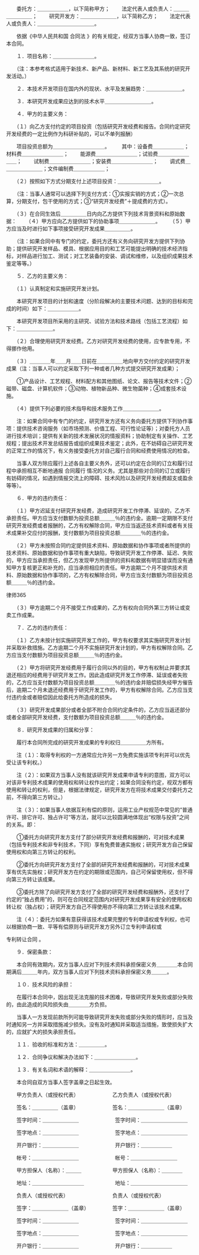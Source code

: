 
 　　委托方：＿＿＿＿＿＿，以下简称甲方； 
 　　法定代表人或负责人：＿＿＿＿＿＿＿＿； 
 　　研究开发方：＿＿＿＿＿＿＿，以下简称乙方； 
 　　法定代表人或负责人：＿＿＿＿＿＿＿＿＿＿＿。 
 
 　　依据《中华人民共和国
合同法
》的有关规定，经双方当事人协商一致，签订本合同。 
 
 　　１．项目名称：＿＿＿＿＿＿＿＿。 
 
 　　（注：本参考格式适用于新技术、新产品、新材料、新工艺及其系统的研究开发活动。） 
 
 　　２．本技术开发项目在国内外的现状、水平及发展趋势：＿＿＿＿＿＿＿。 
 
 　　３．本研究开发成果应达到的技术水平＿＿＿＿＿＿＿＿＿。 
 
 　　４．甲方的主要义务： 
 
 　　（１）向乙方支付约定的项目投资（包括研究开发经费和报告。合同约定研究开发经费的一定比例作为科研补贴的，可以不单列报酬） 
 
 　　项目投资总额为＿＿＿＿＿＿＿＿＿＿。 
 　　其中：设备费＿＿＿＿＿＿；材料费＿＿＿＿＿＿＿＿； 
 　　能源费＿＿＿＿＿＿＿＿；试验费＿＿＿＿＿＿＿＿； 
 　　试制费＿＿＿＿＿＿＿＿；安装费＿＿＿＿＿＿＿＿； 
 　　调式费＿＿＿＿＿＿＿＿；文件编制费＿＿＿＿＿＿； 
 
 　　（２）按照如下方式分期支付上述项目投资：＿＿＿＿＿＿＿＿。 
 
 　　（注：当事人通常可以选择下列支付方式：①实报实销的方式；②一次总算，分期支付，包干使用的方式；③“研究开发经费”＋提成费的方式）。 
 
 　　（３）在合同生效后＿＿＿＿＿日内向乙方提供下列技术背景资料和原始数据： 
 　　（４）甲方应向乙方提供如下的协助事项＿＿＿＿＿＿＿。 
 　　（５）甲方应当及时进行如下事项接受研究开发成果＿＿＿＿＿。 
 
 　　（注：如果合同中有专门的约定，委托方还有义务向研究开发方提供下列协助；提供研究开发样品、模具、根据应用目的和工艺可能提出明确的技术经济指标，对样品进行加工、测试；对工艺装备的安装、调试和维修，以及组织成果技术鉴定等等。） 
 
 　　５．乙方的主要义务： 
 
 　　（１）认真制定和实施研究开发计划。 
 
 　　本研究开发项目的计划和速度（分阶段解决的主要技术问题、达到的目标和完成的时间）如下：＿＿＿＿＿＿。 
 
 　　本研究开发项目所采用的主研究、试验方法和技术路线（包括工艺流程）如下：＿＿＿＿＿＿＿。 
 
 　　（２）合理使用研究开发经费。乙方对研究开发经费的使用，应专款专用，不得挪作他用。 
 
 　　（３）＿＿＿＿年＿＿月＿＿日前在＿＿＿＿＿地向甲方交付约定的研究开发成果（注：当事人可以约定采取下列一种或者几种方式提交研究开发成果）； 
 
 　　①产品设计、工艺规程、材料配方和其他图纸、论文、报告等技术文件；②磁带、磁盘、计算机软件；③动物、植物新品种、微生物菌种；④成套技术设施。 
 
 　　（４）提供下列必要的技术指导和技术服务工作＿＿＿＿＿＿＿。 
 
 　　注：如果合同中有专门的约定，研究开发方还有义务向委托方提供下列协作事项：提供技术咨询服务（如市场预测、价值工程、可行性论证等）；对委托方人员进行技术培训；提供有关新的技术发展状况的情报资料；协助制定有关操作、工艺规程；提出技术开发总结报告或组织成果技术鉴定；此外，在不妨碍自己研究开发的正常工作的情况下，有义务接受委托方对自己履行合同和经费使用情况的检查。 
 
 　　当事人双方除应履行上述各自主要义务外，还可以约定在合同的订立和履行过程中承担相互不断地通报
合同履行
情况的义务。尤其是那些对合同的订立或履行有妨碍的情况，如遇到情报交流上的障碍、技术风险以及研究开发经费超支或盈余等等）。 
 
 　　６．甲方的违约责任： 
 
 　　（１）甲方迟延支付研究开发经费，造成研究开发工作停滞、延误的，乙方不承担责任。甲方应当支付数额为投资总额＿＿＿％的违约金。逾期一定期限不支付研究开发经费或者报酬的，乙方有权解除合同，甲方应当返还技术资料或者有关技术成果补交应付的报酬，支付数额为项目投资总额＿＿＿＿％的违约金。 
 
 　　（２）甲方未按照合同约定提供技术资料、原始数据和协作事项或者所提供的技术资料、原始数据和协作事项有重大缺陷，导致研究开发工作停滞、延迟、失败的，甲方应当承担责任，但乙方发现甲方所提供的资料和数据有明显错误而没有通知甲方复核更正和补充的，应当承担相应的责任。甲方逾期二个月不提供技术资料、原始数据和协作事项的，乙方有权解除合同，甲方应当支付数额为项目投资总额＿＿＿％的违约金。 
 




 
律师365






 　　（３）甲方逾期二个月不接受工作成果的，乙方有权向合同外第三方转让或变卖工作成果。 

 

 　　７．乙方的违约责任： 

 

 　　（１）乙方未按计划实施研究开发工作的，甲方有权要求其实施研究开发计划并采取补救措施。乙方逾期二个月不实施研究开发计划的，甲方有权解除合同。乙方应当支付数额为项目投资总额＿＿＿％的违约金。 

 

 　　（２）甲方将研究开发经费用于履行合同以外的目的，甲方有权制止并要求其退还相应的经费用于研究开发工作。因此造成研究开发工作停滞、延误或者失败的，乙方应当支付数额为项目投资总额＿＿＿＿％的违约金并赔偿损失经甲方催告后，逾期二个月未退还经费用于研究开发工作的，甲方有权解除合同。乙方应当支付违约金或者赔偿因此给委托方所造成的损失。 

 

 　　（３）研究开发成果部分或者全部不附合合同约定条件的，乙方应当返还部分或者全部研究开发经费，支付数额为项目投资总额＿＿＿％的违约金。

  

 　　８．研究开发成果的归属和分享： 

 

 　　履行本合同所完成的研究开发成果的专利权归＿＿＿＿＿方所有。 

 

 　　注（１）：取得专利权的一方通常应允许另一方免费实施该项专利并可以优先受让该专利权。） 

 

 　　注（２）：如果双方当事人没有就该研究开发成果申请专利的意图，双方可以对该非专利技术成果的使用权和转让权作出约定；如果合同没有约定，视双方都有使用和转让的权利，但是，根据法律规定，研究开发方在将技术成果交付委托方之前，不得向第三方转让。） 

 

 　　注（３）：如果当事人依据互利有偿的原则，运用工业产权规范中常见的“普通许可、排它许可、独占许可”等方法，就可以比较圆满地体现出“权限与投资”之间的关系。即： 

 

 　　①委托方向研究开发方支付了部分研究开发经费和报酬的，可对技术成果（包括专利技术和非专利技术，下同）享有免费普通实施权；研究开发方自己保留使用权和向第三方转让的权利。 

 

 　　②委托方向研究开发方支付了全部的研究开发经费和报酬的，可对技术成果享有优先实施权；研究开发方在约定的期限或范围内，自己可保留使用权，但不得向第三方转让该成果。 

 

 　　③委托方除了向研究开发方支付了全部的研究开发经费和报酬外，还支付了约定的“独占费用”的，则可在合同规定范围内对研究开发成果享有安全的使用权和转让权（独占权）；研究开发方自己不得使用亦不得向第三方转让该技术成果。 

 

 　　注（４）：委托方如果有意获得该技术成果完整的专利申请权或专利权，也可以根据协商一致、平等有偿原则与研究开发方另外订立专利申请权或

专利转让合同
。

  

 　　９．保密条款： 

 

 　　本合同有效期内，双方当事人应对下列技术资料承担保密义务＿＿＿＿本合同期满后＿＿＿年内，双方当事人应对下列技术资料承担保密义务＿＿＿。 

 

 　　１０．技术风险的承担： 

 

 　　在履行本合同中，因出现无法克服的技术困难，导致研究开发失败或部分失败的，由此造成的风险损失由＿＿＿＿方负担。 

 

 　　当事人一方发现前款所列可能导致研究开发失败或部分失败的情形时，应当及时通知另一方并采取措施减少损失。没有及时通知并采取适当措施，致使损失扩大的，应就扩大的损失承担责任。 

 

 　　１１．验收的标准和方法：＿＿＿＿＿。 

 

 　　１２．合同争议和解决办法如下：＿＿＿＿＿＿＿＿。 

 

 　　１３．有关名词和术语的解释：＿＿＿＿＿＿＿＿。 

 

 　　本合同自双方当事人签字盖章之日起生效。 

 

 　　甲方负责人（或授权代表）　　　　　　　乙方负责人（或授权代表） 

 　　签名：＿＿＿＿＿（盖章）　　　　　　　签名：＿＿＿＿＿＿＿（盖章） 

 　　签字时间：＿＿＿＿＿＿＿　　　　　　　签字时间：＿＿＿＿＿＿＿＿＿ 

 　　签字地点：＿＿＿＿＿＿＿　　　　　　　签字地点：＿＿＿＿＿＿＿＿＿ 

 　　开户银行：＿＿＿＿＿＿＿　　　　　　　开户银行：＿＿＿＿＿＿ 

 　　帐号：＿＿＿＿＿＿＿＿＿　　　　　　　帐号：＿＿＿＿＿＿＿＿＿ 

 　　甲方担保人（名称）：＿＿＿　　　　　　甲方担保人（名称）：＿＿＿＿ 

 　　地址：＿＿＿＿＿＿＿＿＿＿　　　　　　地址：＿＿＿＿＿＿＿＿＿＿＿ 

 　　负责人（或授权代表）　　　　　　　　　负责人（或授权代表） 

 　　签字：＿＿＿＿＿＿＿（盖章）　　　　　签字：＿＿＿＿＿＿＿（盖章） 

 　　签字时间：＿＿＿＿＿＿＿　　　　　　　签字时间：＿＿＿＿＿＿＿＿＿ 

 　　签字地点：＿＿＿＿＿＿＿　　　　　　　签字地点：＿＿＿＿＿＿＿＿＿ 

 　　开户银行：＿＿＿＿＿＿＿　　　　　　　开户银行：＿＿＿＿＿＿

  

  

  

 


 

 
 
 
 
 
  


  
 

  


  


  
 
 
 
 

